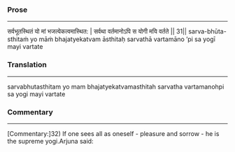### Prose 
 --- 
सर्वभूतस्थितं यो मां भजत्येकत्वमास्थित: |
सर्वथा वर्तमानोऽपि स योगी मयि वर्तते || 31||
sarva-bhūta-sthitaṁ yo māṁ bhajatyekatvam āsthitaḥ
sarvathā vartamāno ’pi sa yogī mayi vartate

### Translation 
 --- 
sarvabhutasthitam yo mam bhajatyekatvamasthitah sarvatha vartamanohpi sa yogi mayi vartate

### Commentary 
 --- 
[Commentary:]32) If one sees all as oneself - pleasure and sorrow - he is the supreme yogi.Arjuna said: